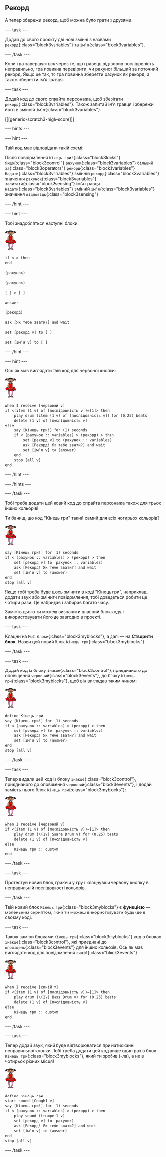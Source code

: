 ## Рекорд

А тепер збережи рекорд, щоб можна було грати з друзями.

--- task ---

Додай до свого проєкту дві нові змінні з назвами `рекорд`{:class="block3variables"} та `ім’я`{:class="block3variables"}.

--- /task ---

Коли гра завершується через те, що гравець відтворив послідовність неправильно, гра повинна перевірити, чи рахунок більший за поточний рекорд. Якщо це так, то гра повинна зберегти рахунок як рекорд, а також зберегти ім’я гравця.

--- task ---

Додай код до свого спрайта персонажа, щоб зберігати `рекорд`{:class="block3variables"}. Також запитай ім’я гравця і збережи його в змінній `ім’я`{:class="block3variables"}.

[[[generic-scratch3-high-score]]]

--- hints ---

--- hint ---

Твій код має відповідати такій схемі:

Після повідомлення `Кінець гри!`{:class="block3looks"} `Якщо`{:class="block3control"} `рахунок`{:class="block3variables"} `більший за`{:class="block3operators"} `рекорд`{:class="block3variables"} `Надати`{:class="block3variables"} змінній `рекорд`{:class="block3variables"} значення `рахунок`{:class="block3variables"} `Запитати`{:class="block3sensing"} ім’я гравця `Надати`{:class="block3variables"} змінній `ім’я`{:class="block3variables"} значення `відповідь`{:class="block3sensing"}

--- /hint ---

--- hint ---

Тобі знадобляться наступні блоки:

![балерина](images/ballerina.png)

```blocks3
if < > then
end

(рахунок)

(рахунок)

[ ] > [ ]

answer

(рекорд)

ask [Як тебе звати?] and wait

set [рекорд v] to [ ] 

set [ім’я v] to [ ] 
```

--- /hint ---

--- hint ---

Ось як має виглядати твій код для червоної кнопки:

![балерина](images/ballerina.png)

```blocks3
when I receive [червоний v]
if <(item (1 v) of [послідовність v])=[1]> then
    play drum (item (1 v) of [послідовність v]) for (0.25) beats
    delete (1 v) of [послідовність v]
else
    say [Кінець гри!] for (1) seconds
    if < (рахунок :: variables) > (рекорд) > then
        set [рекорд v] to (рахунок :: variables)
        ask [Pекорд! Як тебе звати?] and wait
        set [ім’я v] to (answer)
    end
    stop [all v]
end
```

--- /hint ---

--- /hints ---

--- /task ---

Тобі треба додати цей новий код до спрайта персонажа також для трьох інших кольорів!

Ти бачиш, що код "Кінець гри" такий самий для всіх чотирьох кольорів?

![балерина](images/ballerina.png)

```blocks3
say [Кінець гри!] for (1) seconds
if < (рахунок :: variables) > (рекорд) > then
    set [рекорд v] to (рахунок :: variables)
    ask [Pекорд! Як тебе звати?] and wait
    set [ім’я v] to (answer)
end
stop [all v]
```

Якщо тобі треба буде щось змінити в коді "Кінець гри", наприклад, додати звук або змінити повідомлення, тобі доведеться робити це чотири рази. Це набридає і забирає багато часу.

Замість цього ти можеш визначити власний блок коду і використовувати його де завгодно в проєкті.

--- task ---

Клацни на `Мої блоки`{:class="block3myblocks"}, а далі — на **Створити блок**. Назви цей новий блок `Кінець гри`{:class="block3myblocks"}.

--- /task ---

--- task ---

Додай код із блоку `інакше`{:class="block3control"}, приєднаного до оповіщення `червоний`{:class="block3events"}, до блоку `Кінець гри`{:class="block3myblocks"}, щоб він виглядав таким чином:

![балерина](images/ballerina.png)

```blocks3
define Кінець гри
say [Кінець гри!] for (1) seconds
if < (рахунок :: variables) > (рекорд) > then
    set [рекорд v] to (рахунок :: variables)
    ask [Pекорд! Як тебе звати?] and wait
    set [ім’я v] to (answer)
end
stop [all v]
```

--- /task ---

--- task ---

Тепер видали цей код із блоку `інакше`{:class="block3control"}, приєднаного до оповіщення `червоний`{:class="block3events"}, і додай замість нього блок `Кінець гри`{:class="block3myblocks"}:

![балерина](images/ballerina.png)

```blocks3
when I receive [червоний v]
if <(item (1 v) of [послідовність v])=[1]> then
    play drum (\(1\) Snare Drum v) for (0.25) beats
    delete (1 v) of [послідовність v]
else
    Кінець гри :: custom
end
```

--- /task ---

--- task ---

Протестуй новий блок, граючи у гру і клацнувши червону кнопку в неправильній послідовності кольорів.

--- /task ---

Твій новий блок `Кінець гри`{:class="block3myblocks"} є **функцією** — маленьким скриптом, який ти можеш використовувати будь-де в своєму коді.

--- task ---

Також заміни блоками `Кінець гри`{:class="block3myblocks"} код в блоках `інакше`{:class="block3control"}, які приєднані до `оповіщень`{:class="block3events"} для інших кольорів. Ось як має виглядати код для повідомлення `синій`{:class="block3events"}

![балерина](images/ballerina.png)

```blocks3
when I receive [синій v]
if <(item (1 v) of [послідовність v])=[1]> then
    play drum (\(2\) Bass Drum v) for (0.25) beats
    delete (1 v) of [послідовність v]
else
    Кінець гри :: custom
end
```

--- /task ---

--- task ---

Тепер додай звук, який буде відтворюватися при натисканні неправильної кнопки. Тобі треба додати цей код лише один раз в блок `Кінець гри`{:class="block3myblocks"}, який ти зробив (-ла), а не в чотирьох різних місця!

![балерина](images/ballerina.png)

```blocks3
define Кінець гри
start sound [Cough1 v]
say [Кінець гри!] for (1) seconds
if < (рахунок :: variables) > (рекорд) > then
    play sound (trumpet1 v)
    set [рекорд v] to (рахунок)
    ask [Pекорд! Як тебе звати?] and wait
    set [ім’я v] to (answer)
end
stop [all v]
```

--- /task ---